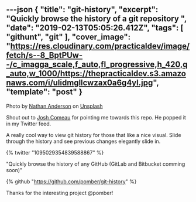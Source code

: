 ---json
{
  "title": "git-history",
  "excerpt": "Quickly browse the history of a git repository ",
  "date": "2019-02-13T05:05:26.412Z",
  "tags": [
    "githunt",
    "git"
  ],
  "cover_image": "https://res.cloudinary.com/practicaldev/image/fetch/s--8_BptPUw--/c_imagga_scale,f_auto,fl_progressive,h_420,q_auto,w_1000/https://thepracticaldev.s3.amazonaws.com/i/ulidmgllcwzax0a6g4yl.jpg",
  "template": "post"
}
---
Photo by [Nathan Anderson](https://unsplash.com/photos/c7fShzYk4bA?utm_source=unsplash&utm_medium=referral&utm_content=creditCopyText) on [Unsplash](https://unsplash.com/?utm_source=unsplash&utm_medium=referral&utm_content=creditCopyText)

Shout out to [Josh Comeau](https://twitter.com/JoshWComeau) for pointing me towards this repo. He popped it in my Twitter feed.

A really cool way to view git history for those that like a nice visual. Slide through the history and see previous changes elegantly slide in.

{% twitter "1095029354839588867" %}

"Quickly browse the history of any GitHub (GitLab and Bitbucket comming soon)"

{% github "https://github.com/pomber/git-history" %}

Thanks for the interesting project @pomber!

